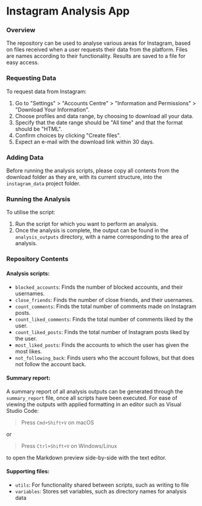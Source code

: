 # Instagram Analysis App

### Overview

The repository can be used to analyse various areas for Instagram, based on files received when a user requests their data from the platform. Files are names according to their functionality. Results are saved to a file for easy access.

### Requesting Data

To request data from Instagram:

1. Go to "Settings" > "Accounts Centre" > "Information and Permissions" > "Download Your Information".
2. Choose profiles and data range, by choosing to download all your data.
3. Specify that the date range should be "All time" and that the format should be "HTML".
4. Confirm choices by clicking "Create files".
5. Expect an e-mail with the download link within 30 days.

### Adding Data

Before running the analysis scripts, please copy all contents from the download folder as they are, with its current structure, into the `instagram_data` project folder.

### Running the Analysis

To utilise the script:

1. Run the script for which you want to perform an analysis.
2. Once the analysis is complete, the output can be found in the `analysis_outputs` directory, with a name corresponding to the area of analysis.

### Repository Contents

#### Analysis scripts:

- `blocked_accounts`: Finds the number of blocked accounts, and their usernames.
- `close_friends`: Finds the number of close friends, and their usernames.
- `count_comments`: Finds the total number of comments made on Instagram posts.
- `count_liked_comments`: Finds the total number of comments liked by the user.
- `count_liked_posts`: Finds the total number of Instagram posts liked by the user.
- `most_liked_posts`: Finds the accounts to which the user has given the most likes.
- `not_following_back`: Finds users who the account follows, but that does not follow the account back.

#### Summary report:

A summary report of all analysis outputs can be generated through the `summary_report` file, once all scripts have been executed. For ease of viewing the outputs with applied formatting in an editor such as Visual Studio Code:

> Press `Cmd+Shift+V` on macOS

or

> Press `Ctrl+Shift+V` on Windows/Linux

to open the Markdown preview side-by-side with the text editor.

#### Supporting files:

- `utils`: For functionality shared between scripts, such as writing to file
- `variables`: Stores set variables, such as directory names for analysis data
